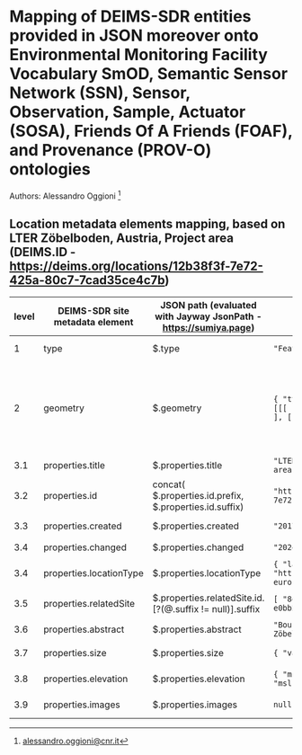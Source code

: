 # Mapping of DEIMS-SDR entities provided in JSON moreover onto Environmental Monitoring Facility Vocabulary SmOD, Semantic Sensor Network (SSN), Sensor, Observation, Sample, Actuator (SOSA), Friends Of A Friends (FOAF), and Provenance (PROV-O) ontologies

Authors: Alessandro Oggioni [^1]
[^1]: alessandro.oggioni@cnr.it


## Location metadata elements mapping, based on LTER Zöbelboden, Austria, Project area (DEIMS.ID - https://deims.org/locations/12b38f3f-7e72-425a-80c7-7cad35ce4c7b)

| **level** | **DEIMS-SDR site metadata element** | **JSON path (evaluated with Jayway JsonPath - https://sumiya.page)** | **JSON data item example** | **RDF rendering** | **notes** |
| --------- | ----------------------------------- | -------------------------------------------------------------------- | -------------------------- | ----------------- | --------- |
| 1	| type | $.type | `"Feature"`	| -	| not included | 
| 2	| geometry	| $.geometry	| `{ "type": "Polygon", "coordinates": [[[ 14.435456610495, 47.839857143486 ], [ 14.435472337877, … ], … ]]}`	| -	| not yet included because the JSON result is not a WKT | 
| 3.1	| properties.title | $.properties.title	| `"LTER Zöbelboden, Austria, Project area"` | `ef:name "LTER Zöbelboden, Austria, Project area"@en` | | 
| 3.2	| properties.id	| concat( \$.properties.id.prefix, \$.properties.id.suffix) | `"https://deims.org/locations/12b38f3f-7e72-425a-80c7-7cad35ce4c7b"`	| `<https://deims.org/locations/12b38f3f-7e72-425a-80c7-7cad35ce4c7b> rdf:type prov:Entity , ef:EnvironmentalMonitoringFacility` | | 
| 3.3	| properties.created | $.properties.created	| `"2017-04-06T09:36:06+0200"` | `dcterms:issued "2017-04-06T09:36:06+0200"^^xsd:dateTime` | | 
| 3.4	| properties.changed | $.properties.changed	| `"2024-05-07T14:22:05+0200"` | `dcterms:modified "2024-05-07T14:22:05+0200"^^xsd:dateTime` | | 
| 3.4	| properties.locationType	| $.properties.locationType	| `{ "label": "Sampling Location", "uri": "http://vocabs.lter-europe.net/elter_cl/10494" }`	| `ef:specialisedEMFType <http://vocabs.lter-europe.net/elter_cl/10494>`	| | 
| 3.5	| properties.relatedSite | $.properties.relatedSite.id.[?(@.suffix != null)].suffix | `[ "8eda49e9-1f4e-4f3e-b58e-e0bb25dc32a6" ]`	| `ef:belongsTo <https://deims.org/8eda49e9-1f4e-4f3e-b58e-e0bb25dc32a6>`	| | 
| 3.6	| properties.abstract	| $.properties.abstract	| `"Bounding Box for the LTER Station Zöbelboden"`	| `dcterms:description "Bounding Box for the LTER Station Zöbelboden"@en`	| | 
| 3.7	| properties.size	| $.properties.size	| `{ "value": 88.45, "unit": "ha" }`	| -	| not included | 
| 3.8	| properties.elevation | $.properties.elevation | `{ "min": 440, "max": 957, "unit": "msl" }`	| -	| not included |
| 3.9	| properties.images	| $.properties.images	| `null` | - | not included |